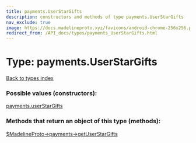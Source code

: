 ```yaml
---
title: payments.UserStarGifts
description: constructors and methods of type payments.UserStarGifts
nav_exclude: true
image: https://docs.madelineproto.xyz/favicons/android-chrome-256x256.png
redirect_from: /API_docs/types/payments_UserStarGifts.html
---
```

# Type: payments.UserStarGifts
[Back to types index](index.html)



### Possible values (constructors):

[payments.userStarGifts](/API_docs/constructors/payments.userStarGifts.html)  



### Methods that return an object of this type (methods):

[$MadelineProto->payments->getUserStarGifts](/API_docs/methods/payments.getUserStarGifts.html)  



